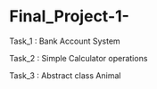 # Final_Project-1-
Task_1 : Bank Account System

Task_2 : Simple Calculator operations

Task_3 : Abstract class Animal
